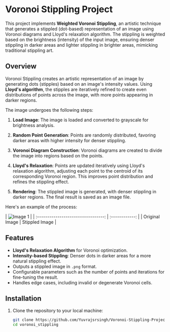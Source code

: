 # **Voronoi Stippling Project**

This project implements **Weighted Voronoi Stippling**, an artistic technique that generates a stippled (dot-based) representation of an image using Voronoi diagrams and Lloyd's relaxation algorithm. The stippling is weighted based on the brightness (intensity) of the input image, ensuring denser stippling in darker areas and lighter stippling in brighter areas, mimicking traditional stippling art.

## **Overview**

Voronoi Stippling creates an artistic representation of an image by generating dots (stipples) based on an image's intensity values. Using **Lloyd's algorithm**, the stipples are iteratively refined to create even distributions of points across the image, with more points appearing in darker regions.

The image undergoes the following steps:

1. **Load Image**: The image is loaded and converted to grayscale for brightness analysis.
2. **Random Point Generation**: Points are randomly distributed, favoring darker areas with higher intensity for denser stippling.
3. **Voronoi Diagram Construction**: Voronoi diagrams are created to divide the image into regions based on the points.

4. **Lloyd's Relaxation**: Points are updated iteratively using Lloyd's relaxation algorithm, adjusting each point to the centroid of its corresponding Voronoi region. This improves point distribution and refines the stippling effect.

5. **Rendering**: The stippled image is generated, with denser stippling in darker regions. The final result is saved as an image file.

Here's an example of the process:

| ![Image 1](images/final_output.png) |
| :---------------------------------: | :------------: |
|           Original Image            | Stippled Image |

## **Features**

- **Lloyd's Relaxation Algorithm** for Voronoi optimization.
- **Intensity-based Stippling**: Denser dots in darker areas for a more natural stippling effect.
- Outputs a stippled image in `.png` format.
- Configurable parameters such as the number of points and iterations for fine-tuning the result.
- Handles edge cases, including invalid or degenerate Voronoi cells.

## **Installation**

1. Clone the repository to your local machine:

   ```bash
   git clone https://github.com/Yuvrajsrsingh/Voronoi-Stippling-Project.git
   cd voronoi_stippling
   ```
